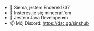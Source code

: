- 👋 Siema, jestem Enderek1337
- 👀 Insteresuje się minecraft'em
- 🌱 Jestem Java Developerem
- 📫 Mój Discord: https://dsc.gg/sinshub

<!---
Enderek1337/Enderek1337 is a ✨ special ✨ repository because its `README.md` (this file) appears on your GitHub profile.
You can click the Preview link to take a look at your changes.
--->
